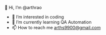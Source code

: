 👋 Hi, I’m @arthrao
- 👀 I’m interested in coding
- 🌱 I’m currently learning QA Automation
- 📫 How to reach me arths9900@gmail.com


<!---
arthrao/arthrao is a ✨ special ✨ repository because its `README.md` (this file) appears on your GitHub profile.
You can click the Preview link to take a look at your changes.
--->
